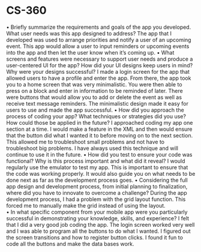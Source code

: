 # CS-360

•	Briefly summarize the requirements and goals of the app you developed. What user needs was this app designed to address?
The app that I developed was used to arrange priorities and notify a user of an upcoming event. This app would allow a user to input reminders or upcoming events into the app and then let the user know when it’s coming up. 
•	What screens and features were necessary to support user needs and produce a user-centered UI for the app? How did your UI designs keep users in mind? Why were your designs successful?
I made a login screen for the app that allowed users to have a profile and enter the app. From there, the app took you to a home screen that was very minimalistic. You were then able to press on a block and enter in information to be reminded of later. There were buttons that would allow you to add or delete the event as well as receive text message reminders. The minimalistic design made it easy for users to use and made the app successful.
•	How did you approach the process of coding your app? What techniques or strategies did you use? How could those be applied in the future?
I approached coding my app one section at a time. I would make a feature in the XML and then would ensure that the button did what I wanted it to before moving on to the next section. This allowed me to troubleshoot small problems and not have to troubleshoot big problems. I have always used this technique and will continue to use it in the future. 
•	How did you test to ensure your code was functional? Why is this process important and what did it reveal?
I would regularly use the emulator to test my app. This is important to ensure that the code was working properly. It would also guide you on what needs to be done next as far as the development process goes. 
•	Considering the full app design and development process, from initial planning to finalization, where did you have to innovate to overcome a challenge?
During the app development process, I had a problem with the grid layout function. This forced me to manually make the grid instead of using the layout.  
•	In what specific component from your mobile app were you particularly successful in demonstrating your knowledge, skills, and experience?
I felt that I did a very good job coding the app. The login screen worked very well and I was able to program all the buttons to do what I wanted. I figured out the screen transitions and how to register button clicks. I found it fun to code all the buttons and make the data bases work. 


